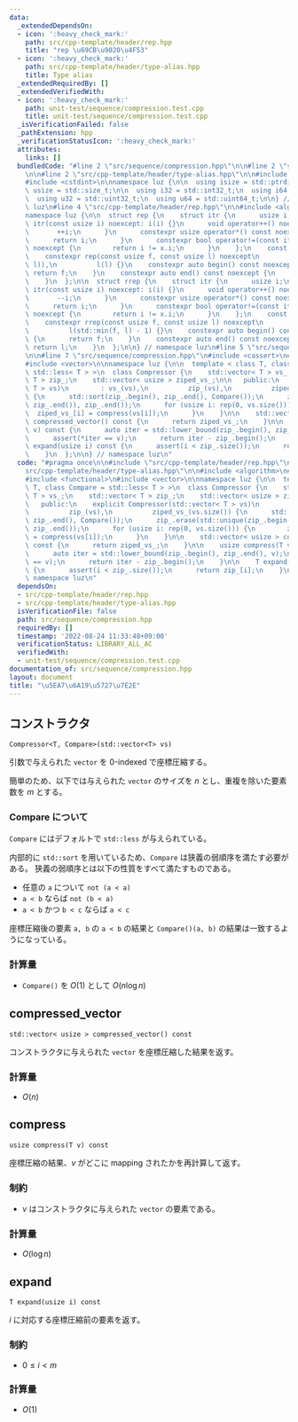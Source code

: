 ```yaml
---
data:
  _extendedDependsOn:
  - icon: ':heavy_check_mark:'
    path: src/cpp-template/header/rep.hpp
    title: "rep \u69CB\u9020\u4F53"
  - icon: ':heavy_check_mark:'
    path: src/cpp-template/header/type-alias.hpp
    title: Type alias
  _extendedRequiredBy: []
  _extendedVerifiedWith:
  - icon: ':heavy_check_mark:'
    path: unit-test/sequence/compression.test.cpp
    title: unit-test/sequence/compression.test.cpp
  _isVerificationFailed: false
  _pathExtension: hpp
  _verificationStatusIcon: ':heavy_check_mark:'
  attributes:
    links: []
  bundledCode: "#line 2 \"src/sequence/compression.hpp\"\n\n#line 2 \"src/cpp-template/header/rep.hpp\"\
    \n\n#line 2 \"src/cpp-template/header/type-alias.hpp\"\n\n#include <cstddef>\n\
    #include <cstdint>\n\nnamespace luz {\n\n  using isize = std::ptrdiff_t;\n  using\
    \ usize = std::size_t;\n\n  using i32 = std::int32_t;\n  using i64 = std::int64_t;\n\
    \  using u32 = std::uint32_t;\n  using u64 = std::uint64_t;\n\n} // namespace\
    \ luz\n#line 4 \"src/cpp-template/header/rep.hpp\"\n\n#include <algorithm>\n\n\
    namespace luz {\n\n  struct rep {\n    struct itr {\n      usize i;\n      constexpr\
    \ itr(const usize i) noexcept: i(i) {}\n      void operator++() noexcept {\n \
    \       ++i;\n      }\n      constexpr usize operator*() const noexcept {\n  \
    \      return i;\n      }\n      constexpr bool operator!=(const itr x) const\
    \ noexcept {\n        return i != x.i;\n      }\n    };\n    const itr f, l;\n\
    \    constexpr rep(const usize f, const usize l) noexcept\n        : f(std::min(f,\
    \ l)),\n          l(l) {}\n    constexpr auto begin() const noexcept {\n     \
    \ return f;\n    }\n    constexpr auto end() const noexcept {\n      return l;\n\
    \    }\n  };\n\n  struct rrep {\n    struct itr {\n      usize i;\n      constexpr\
    \ itr(const usize i) noexcept: i(i) {}\n      void operator++() noexcept {\n \
    \       --i;\n      }\n      constexpr usize operator*() const noexcept {\n  \
    \      return i;\n      }\n      constexpr bool operator!=(const itr x) const\
    \ noexcept {\n        return i != x.i;\n      }\n    };\n    const itr f, l;\n\
    \    constexpr rrep(const usize f, const usize l) noexcept\n        : f(l - 1),\n\
    \          l(std::min(f, l) - 1) {}\n    constexpr auto begin() const noexcept\
    \ {\n      return f;\n    }\n    constexpr auto end() const noexcept {\n     \
    \ return l;\n    }\n  };\n\n} // namespace luz\n#line 5 \"src/sequence/compression.hpp\"\
    \n\n#line 7 \"src/sequence/compression.hpp\"\n#include <cassert>\n#include <functional>\n\
    #include <vector>\n\nnamespace luz {\n\n  template < class T, class Compare =\
    \ std::less< T > >\n  class Compressor {\n    std::vector< T > vs_;\n    std::vector<\
    \ T > zip_;\n    std::vector< usize > ziped_vs_;\n\n   public:\n    explicit Compressor(std::vector<\
    \ T > vs)\n        : vs_(vs),\n          zip_(vs),\n          ziped_vs_(vs.size())\
    \ {\n      std::sort(zip_.begin(), zip_.end(), Compare());\n      zip_.erase(std::unique(zip_.begin(),\
    \ zip_.end()), zip_.end());\n      for (usize i: rep(0, vs.size())) {\n      \
    \  ziped_vs_[i] = compress(vs[i]);\n      }\n    }\n\n    std::vector< usize >\
    \ compressed_vector() const {\n      return ziped_vs_;\n    }\n\n    usize compress(T\
    \ v) const {\n      auto iter = std::lower_bound(zip_.begin(), zip_.end(), v);\n\
    \      assert(*iter == v);\n      return iter - zip_.begin();\n    }\n\n    T\
    \ expand(usize i) const {\n      assert(i < zip_.size());\n      return zip_[i];\n\
    \    }\n  };\n\n} // namespace luz\n"
  code: "#pragma once\n\n#include \"src/cpp-template/header/rep.hpp\"\n#include \"\
    src/cpp-template/header/type-alias.hpp\"\n\n#include <algorithm>\n#include <cassert>\n\
    #include <functional>\n#include <vector>\n\nnamespace luz {\n\n  template < class\
    \ T, class Compare = std::less< T > >\n  class Compressor {\n    std::vector<\
    \ T > vs_;\n    std::vector< T > zip_;\n    std::vector< usize > ziped_vs_;\n\n\
    \   public:\n    explicit Compressor(std::vector< T > vs)\n        : vs_(vs),\n\
    \          zip_(vs),\n          ziped_vs_(vs.size()) {\n      std::sort(zip_.begin(),\
    \ zip_.end(), Compare());\n      zip_.erase(std::unique(zip_.begin(), zip_.end()),\
    \ zip_.end());\n      for (usize i: rep(0, vs.size())) {\n        ziped_vs_[i]\
    \ = compress(vs[i]);\n      }\n    }\n\n    std::vector< usize > compressed_vector()\
    \ const {\n      return ziped_vs_;\n    }\n\n    usize compress(T v) const {\n\
    \      auto iter = std::lower_bound(zip_.begin(), zip_.end(), v);\n      assert(*iter\
    \ == v);\n      return iter - zip_.begin();\n    }\n\n    T expand(usize i) const\
    \ {\n      assert(i < zip_.size());\n      return zip_[i];\n    }\n  };\n\n} //\
    \ namespace luz\n"
  dependsOn:
  - src/cpp-template/header/rep.hpp
  - src/cpp-template/header/type-alias.hpp
  isVerificationFile: false
  path: src/sequence/compression.hpp
  requiredBy: []
  timestamp: '2022-08-24 11:33:48+09:00'
  verificationStatus: LIBRARY_ALL_AC
  verifiedWith:
  - unit-test/sequence/compression.test.cpp
documentation_of: src/sequence/compression.hpp
layout: document
title: "\u5EA7\u6A19\u5727\u7E2E"
---
```


## コンストラクタ
```
Compressor<T, Compare>(std::vector<T> vs)
```

引数で与えられた `vector` を 0-indexed で座標圧縮する。

簡単のため、以下では与えられた `vector` のサイズを $n$ とし、重複を除いた要素数を $m$ とする。

### Compare について
`Compare` にはデフォルトで `std::less` が与えられている。

内部的に `std::sort` を用いているため、`Compare` は狭義の弱順序を満たす必要がある。
狭義の弱順序とは以下の性質をすべて満たすものである。
- 任意の `a` について `not (a < a)`
- `a < b` ならば `not (b < a)`
- `a < b` かつ `b < c` ならば `a < c`

座標圧縮後の要素 `a, b` の `a < b` の結果と `Compare()(a, b)` の結果は一致するようになっている。

### 計算量
- `Compare()` を $O(1)$ として $O(n \log n)$


## compressed_vector
```
std::vector< usize > compressed_vector() const
```

コンストラクタに与えられた `vector` を座標圧縮した結果を返す。

### 計算量
- $O(n)$


## compress
```
usize compress(T v) const
```

座標圧縮の結果、$v$ がどこに mapping されたかを再計算して返す。

### 制約
- $v$ はコンストラクタに与えられた `vector` の要素である。

### 計算量
- $O(\log n)$


## expand
```
T expand(usize i) const
```

$i$ に対応する座標圧縮前の要素を返す。

### 制約
- $0 \leq i \lt m$

### 計算量
- $O(1)$

